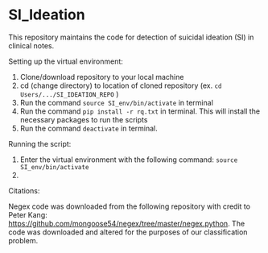 # SI_Ideation
This repository maintains the code for detection of suicidal ideation (SI) in clinical notes. 

Setting up the virtual environment: 

1. Clone/download repository to your local machine 
2. cd (change directory) to location of cloned repository (ex. ```cd Users/.../SI_IDEATION_REPO``` )
3. Run the command ```source SI_env/bin/activate``` in terminal 
4. Run the command ```pip install -r rq.txt``` in terminal. This will install the necessary packages to run the scripts
5. Run the command ```deactivate``` in terminal. 


Running the script: 
1. Enter the virtual environment with the following command: ```source SI_env/bin/activate```
2. 




Citations:

Negex code was downloaded from the following repository with credit to Peter Kang: https://github.com/mongoose54/negex/tree/master/negex.python. The code was downloaded and altered for the purposes of our classification problem. 
